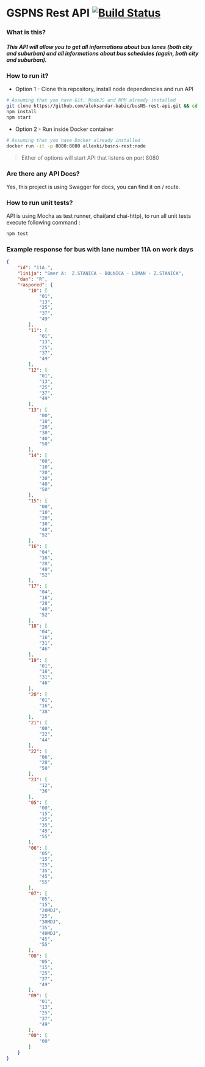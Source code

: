 # GSPNS Rest API [![Build Status](https://travis-ci.org/aleksandar-babic/busNS-rest-api.svg?branch=master)](https://travis-ci.org/aleksandar-babic/busNS-rest-api)
### What is this?
##### This API will allow you to get all informations about bus lanes (both city and suburban) and all informations about bus schedules (again, both city and suburban).

### How to run it?
* Option 1 - Clone this repository, install node dependencies and run API
```bash
# Assuming that you have Git, NodeJS and NPM already installed
git clone https://github.com/aleksandar-babic/busNS-rest-api.git && cd busNS-rest-api
npm install
npm start
```
* Option 2 - Run inside Docker container
```bash
# Assuming that you have Docker already installed
docker run -it -p 8080:8080 allexki/busns-rest:node
```
> Either of options will start API that listens on port 8080
### Are there any API Docs?
Yes, this project is using Swagger for docs, you can find it on / route.
### How to run unit tests?
API is using Mocha as test runner, chai(and chai-http), to run all unit tests execute following command : 
```bash
npm test
```
### Example response for bus with lane number 11A on work days
```json
{
    "id": "11A.",
    "linija": "Smer A:  Z.STANICA - BOLNICA - LIMAN - Z.STANICA",
    "dan": "R",
    "raspored": {
        "10": [
            "01",
            "13",
            "25",
            "37",
            "49"
        ],
        "11": [
            "01",
            "13",
            "25",
            "37",
            "49"
        ],
        "12": [
            "01",
            "13",
            "25",
            "37",
            "49"
        ],
        "13": [
            "00",
            "10",
            "20",
            "30",
            "40",
            "50"
        ],
        "14": [
            "00",
            "10",
            "20",
            "30",
            "40",
            "50"
        ],
        "15": [
            "00",
            "10",
            "20",
            "30",
            "40",
            "52"
        ],
        "16": [
            "04",
            "16",
            "28",
            "40",
            "52"
        ],
        "17": [
            "04",
            "16",
            "28",
            "40",
            "52"
        ],
        "18": [
            "04",
            "16",
            "31",
            "46"
        ],
        "19": [
            "01",
            "16",
            "31",
            "46"
        ],
        "20": [
            "01",
            "16",
            "38"
        ],
        "21": [
            "00",
            "22",
            "44"
        ],
        "22": [
            "06",
            "28",
            "50"
        ],
        "23": [
            "12",
            "36"
        ],
        "05": [
            "00",
            "15",
            "25",
            "35",
            "45",
            "55"
        ],
        "06": [
            "05",
            "15",
            "25",
            "35",
            "45",
            "55"
        ],
        "07": [
            "05",
            "15",
            "20MDJ",
            "25",
            "30MDJ",
            "35",
            "40MDJ",
            "45",
            "55"
        ],
        "08": [
            "05",
            "15",
            "25",
            "37",
            "49"
        ],
        "09": [
            "01",
            "13",
            "25",
            "37",
            "49"
        ],
        "00": [
            "00"
        ]
    }
}
```
